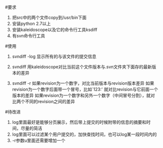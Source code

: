 #要求
1.  把src中的两个文件copy到/usr/bin下面
2.  安装python 2.7以上
3.  安装kaleidoscope以及它的命令行工具ksdiff
4.  有svn命令行工具

#使用
1.  svndiff -log <file>
    显示所有的与该文件的提交信息

2.  svndiff <file>
    用kaleidoscope对比当前这个文件版本与.svn文件夹下面存的最新版本的差异

3.  svndiff -r <revision> <file>
    如果revision为一个数字，对比当前版本与revision版本差异
    如果revision为一个数字后面带一个冒号，比如`123:' 就对比revision与它前面一个版本的差异
    如果revision为一个数字和另外一个数字（中间冒号分割），就对比两个不同的revision之间的差异

#待改进
1.  log里面最好是能够分页展示，然后带上提交的时候附带的信息的摘要和时间，尽量的简洁
2.  log里面可以过滤某个用户提交的，加快查找时间，也可以log某一段时间内的
3.  -r参数u里面还需要增加一个


